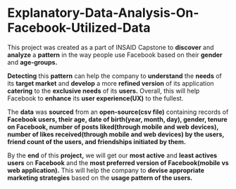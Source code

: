 # Explanatory-Data-Analysis-On-Facebook-Utilized-Data

  
  This project was created as a part of INSAID Capstone to **discover** and **analyze** a **pattern** in the way people use Facebook based on their **gender** and **age-groups.**  


**Detecting** this **pattern** can help the company to **understand** the **needs** of its **target market** and **develop** a more **refined version** of its application **catering** to the **exclusive needs** of its **users.** Overall, this will help Facebook to **enhance** its **user experience(UX)** to the fullest. 

The **data** was **sourced** from an **open-source(csv file)** containing records of **Facebook users, their age, date of birth(year, month, day), gender, tenure on Facebook, number of posts liked(through mobile and web devices), number of likes received(through mobile and web devices) by the users,  friend count of the users, and friendships initiated by them.**

By the **end** of this **project,** we will get our **most active** and **least actives users** on **Facebook** and the **most preferred version of Facebook(mobile vs web application).** This will help the company to **devise appropriate marketing strategies** based on the **usage pattern of the users.**
